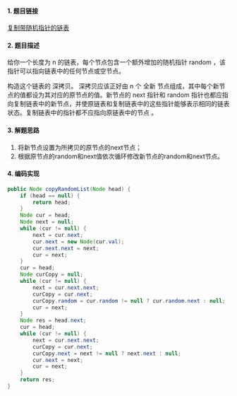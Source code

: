 #### 1. 题目链接
[复制带随机指针的链表](https://leetcode.cn/problems/copy-list-with-random-pointer/)

#### 2. 题目描述
给你一个长度为 n 的链表，每个节点包含一个额外增加的随机指针 random ，该指针可以指向链表中的任何节点或空节点。

构造这个链表的 深拷贝。 深拷贝应该正好由 n 个 全新 节点组成，其中每个新节点的值都设为其对应的原节点的值。新节点的 next 指针和 random 指针也都应指向复制链表中的新节点，并使原链表和复制链表中的这些指针能够表示相同的链表状态。复制链表中的指针都不应指向原链表中的节点 。

#### 3. 解题思路

1. 将新节点设置为所拷贝的原节点的next节点；
2. 根据原节点的random和next值依次循环修改新节点的random和next节点。

#### 4. 编码实现
``` java
public Node copyRandomList(Node head) {
    if (head == null) {
        return head;
    }
    Node cur = head;
    Node next = null;
    while (cur != null) {
        next = cur.next;
        cur.next = new Node(cur.val);
        cur.next.next = next;
        cur = next;
    }
    cur = head;
    Node curCopy = null;
    while (cur != null) {
        next = cur.next.next;
        curCopy = cur.next;
        curCopy.random = cur.random != null ? cur.random.next : null;
        cur = next;
    }
    Node res = head.next;
    cur = head;
    while (cur != null) {
        next = cur.next.next;
        curCopy = cur.next; 
        curCopy.next = next != null ? next.next : null;
        cur.next = next;
        cur = next;
    }
    return res;
}
```